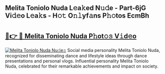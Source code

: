 ## Melita Toniolo Nuda L𝚎a𝚔ed N𝚞𝚍e - Part-6jG Vi𝚍𝚎o L𝚎a𝚔s - H𝚘𝚝 O𝚗𝚕yf𝚊ns P𝚑𝚘tos EcmBh

# <h2><a href="http://kf2xwz.oniu.top/?m=Melita+Toniolo+Nuda">🔗👉 🔴 Melita Toniolo Nuda P𝚑ot𝚘𝚜 V𝚒d𝚎o</a></h2>

[![Melita Toniolo Nuda Nu𝚍e𝚜](https://i.imgur.com/0qMVB7G.gif)](http://kf2xwz.oniu.top/?m=Melita+Toniolo+Nuda)
Social media personality Melita Toniolo Nuda, recognized for disseminating dance and lifestyle ideas through dance presentations and personal vlogs. Influential personality Melita Toniolo Nuda, celebrated for their remarkable achievements and impact on society.  
